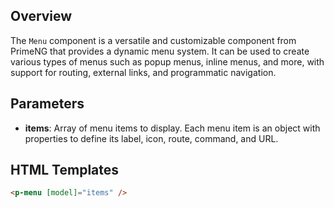 ## Overview

The `Menu` component is a versatile and customizable component from PrimeNG that provides a dynamic menu system. It can be used to create various types of menus such as popup menus, inline menus, and more, with support for routing, external links, and programmatic navigation.

## Parameters

- **items**: Array of menu items to display. Each menu item is an object with properties to define its label, icon, route, command, and URL.

## HTML Templates

```html
<p-menu [model]="items" />
```

